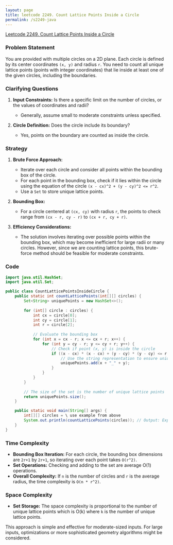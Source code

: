 ```yaml
---
layout: page
title: leetcode 2249. Count Lattice Points Inside a Circle
permalink: /s2249-java
---
```

[Leetcode 2249. Count Lattice Points Inside a Circle](https://algoadvance.github.io/algoadvance/l2249)
### Problem Statement

You are provided with multiple circles on a 2D plane. Each circle is defined by its center coordinates `(x, y)` and radius `r`. You need to count all unique lattice points (points with integer coordinates) that lie inside at least one of the given circles, including the boundaries.

### Clarifying Questions

1. **Input Constraints:** Is there a specific limit on the number of circles, or the values of coordinates and radii?
   - Generally, assume small to moderate constraints unless specified.

2. **Circle Definition:** Does the circle include its boundary?
   - Yes, points on the boundary are counted as inside the circle.

### Strategy

1. **Brute Force Approach:**
   - Iterate over each circle and consider all points within the bounding box of the circle.
   - For each point in the bounding box, check if it lies within the circle using the equation of the circle `(x - cx)^2 + (y - cy)^2 <= r^2`.
   - Use a `Set` to store unique lattice points.

2. **Bounding Box:**
   - For a circle centered at `(cx, cy)` with radius `r`, the points to check range from `(cx - r, cy - r)` to `(cx + r, cy + r)`.

3. **Efficiency Considerations:**
   - The solution involves iterating over possible points within the bounding box, which may become inefficient for large radii or many circles. However, since we are counting lattice points, this brute-force method should be feasible for moderate constraints.

### Code

```java
import java.util.HashSet;
import java.util.Set;

public class CountLatticePointsInsideCircle {
    public static int countLatticePoints(int[][] circles) {
        Set<String> uniquePoints = new HashSet<>();
        
        for (int[] circle : circles) {
            int cx = circle[0];
            int cy = circle[1];
            int r = circle[2];
            
            // Evaluate the bounding box
            for (int x = cx - r; x <= cx + r; x++) {
                for (int y = cy - r; y <= cy + r; y++) {
                    // Check if point (x, y) is inside the circle
                    if ((x - cx) * (x - cx) + (y - cy) * (y - cy) <= r * r) {
                        // Use the string representation to ensure unique points
                        uniquePoints.add(x + "_" + y);
                    }
                }
            }
        }
        
        // The size of the set is the number of unique lattice points
        return uniquePoints.size();
    }

    public static void main(String[] args) {
        int[][] circles = \ use example from above
        System.out.println(countLatticePoints(circles)); // Output: Expected number of unique lattice points
    }
}
```

### Time Complexity

- **Bounding Box Iteration:** For each circle, the bounding box dimensions are `2r+1` by `2r+1`, so iterating over each point takes `O(r^2)`.
- **Set Operations:** Checking and adding to the set are average O(1) operations.
- **Overall Complexity:** If `n` is the number of circles and `r` is the average radius, the time complexity is `O(n * r^2)`.

### Space Complexity

- **Set Storage:** The space complexity is proportional to the number of unique lattice points which is O(k) where `k` is the number of unique lattice points.

This approach is simple and effective for moderate-sized inputs. For large inputs, optimizations or more sophisticated geometry algorithms might be considered.